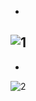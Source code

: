 -
![1](https://github.com/user-attachments/assets/71e1d5d1-63ec-45bc-b5dd-56feeaf867c1)
-
-

![2](https://github.com/user-attachments/assets/034865f6-579a-406a-b0ff-a9041b1fcdef)
